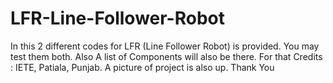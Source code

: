 # LFR-Line-Follower-Robot
In this 2 different codes for LFR (Line Follower Robot) is provided. You may test them both. Also A list of Components will also be there. For that Credits : IETE, Patiala, Punjab. A picture of project is also up.
Thank You
